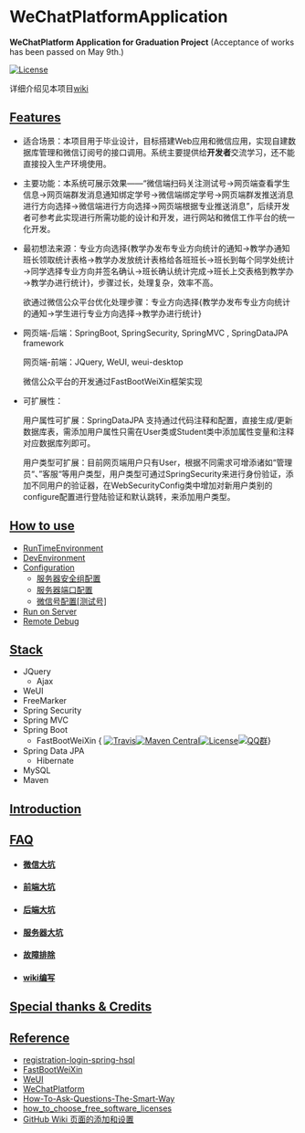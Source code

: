 # WeChatPlatformApplication

**WeChatPlatform Application for Graduation Project** (Acceptance of works has been passed on May 9th.)

[![License](http://img.shields.io/:license-apache-brightgreen.svg)](http://www.apache.org/licenses/LICENSE-2.0.html)

详细介绍见本项目[wiki](https://github.com/LauItachi/WeChatPlatformApplication/wiki)

## [Features](https://github.com/LauItachi/WeChatPlatformApplication/wiki#features)

- 适合场景：本项目用于毕业设计，目标搭建Web应用和微信应用，实现自建数据库管理和微信订阅号的接口调用。系统主要提供给**开发者**交流学习，还不能直接投入生产环境使用。

- 主要功能：本系统可展示效果——“微信端扫码关注测试号->网页端查看学生信息->网页端群发消息通知绑定学号->微信端绑定学号->网页端群发推送消息进行方向选择->微信端进行方向选择->网页端根据专业推送消息”，后续开发者可参考此实现进行所需功能的设计和开发，进行网站和微信工作平台的统一化开发。

- 最初想法来源：专业方向选择{教学办发布专业方向统计的通知→教学办通知班长领取统计表格→教学办发放统计表格给各班班长→班长到每个同学处统计→同学选择专业方向并签名确认→班长确认统计完成→班长上交表格到教学办→教学办进行统计}，步骤过长，处理复杂，效率不高。

  欲通过微信公众平台优化处理步骤：专业方向选择{教学办发布专业方向统计的通知→学生进行专业方向选择→教学办进行统计}

- 网页端-后端：SpringBoot, SpringSecurity, SpringMVC , SpringDataJPA framework

  网页端-前端：JQuery, WeUI, weui-desktop

  微信公众平台的开发通过FastBootWeiXin框架实现

- 可扩展性：

  用户属性可扩展：SpringDataJPA 支持通过代码注释和配置，直接生成/更新数据库表，需添加用户属性只需在User类或Student类中添加属性变量和注释对应数据库列即可。

  用户类型可扩展：目前网页端用户只有User，根据不同需求可增添诸如“管理员“、”客服“等用户类型，用户类型可通过SpringSecurity来进行身份验证，添加不同用户的验证器，在WebSecurityConfig类中增加对新用户类别的configure配置进行登陆验证和默认跳转，来添加用户类型。

## [How to use](https://github.com/LauItachi/WeChatPlatformApplication/wiki/How-to-use)

- [RunTimeEnvironment](https://github.com/LauItachi/WeChatPlatformApplication/wiki/How-to-use#runtimeenvironment)
- [DevEnvironment](https://github.com/LauItachi/WeChatPlatformApplication/wiki/How-to-use#devenvironment)
- [Configuration](https://github.com/LauItachi/WeChatPlatformApplication/wiki/How-to-use#configuration)
  - [服务器安全组配置](https://github.com/LauItachi/WeChatPlatformApplication/wiki/How-to-use#%E6%9C%8D%E5%8A%A1%E5%99%A8%E5%AE%89%E5%85%A8%E7%BB%84%E9%85%8D%E7%BD%AE%E9%9C%80%E6%94%BE%E9%80%9A%E7%AB%AF%E5%8F%A3)
  - [服务器端口配置](https://github.com/LauItachi/WeChatPlatformApplication/wiki/How-to-use#%E6%9C%8D%E5%8A%A1%E5%99%A8%E7%AB%AF%E5%8F%A3%E9%85%8D%E7%BD%AE)
  - [微信号配置[测试号]](https://github.com/LauItachi/WeChatPlatformApplication/wiki/How-to-use#%E5%BE%AE%E4%BF%A1%E5%8F%B7%E9%85%8D%E7%BD%AE%E6%B5%8B%E8%AF%95%E5%8F%B7)
- [Run on Server](https://github.com/LauItachi/WeChatPlatformApplication/wiki/How-to-use#run-on-server)
- [Remote Debug](https://github.com/LauItachi/WeChatPlatformApplication/wiki/How-to-use#remote-debug)

## [Stack](https://github.com/LauItachi/WeChatPlatformApplication/wiki/Stack)

- JQuery
  - Ajax
- WeUI
- FreeMarker
- Spring Security
- Spring MVC
- Spring Boot
  - FastBootWeiXin { [![Travis](https://travis-ci.org/FastBootWeixin/FastBootWeixin.svg?branch=master)](http://weixin.mxixm.com)[![Maven Central](https://img.shields.io/badge/maven--central-0.5.1-blue.svg)](http://search.maven.org/#artifactdetails%7Ccom.mxixm%7Cfastboot-weixin%7C0.5.1%7Cjar)[![License](http://img.shields.io/:license-apache-brightgreen.svg)](http://www.apache.org/licenses/LICENSE-2.0.html)[![QQ群](https://img.shields.io/badge/chat-on%20QQ-blue.svg)](https://jq.qq.com/?_wv=1027&k=5iRu13U)}
- Spring Data JPA
  - Hibernate
- MySQL
- Maven

## [Introduction](https://github.com/LauItachi/WeChatPlatformApplication/wiki/Introduction)

## [FAQ](https://github.com/LauItachi/WeChatPlatformApplication/wiki/FAQ)

- #### [微信大坑](https://github.com/LauItachi/WeChatPlatformApplication/wiki/FAQ#1-%E5%BE%AE%E4%BF%A1%E5%A4%A7%E5%9D%91)

- #### [前端大坑](https://github.com/LauItachi/WeChatPlatformApplication/wiki/FAQ#2-%E5%89%8D%E7%AB%AF%E5%A4%A7%E5%9D%91)

- #### [后端大坑](https://github.com/LauItachi/WeChatPlatformApplication/wiki/FAQ#3-%E5%90%8E%E7%AB%AF%E5%A4%A7%E5%9D%91)

- #### [服务器大坑](https://github.com/LauItachi/WeChatPlatformApplication/wiki/FAQ#4-%E6%9C%8D%E5%8A%A1%E5%99%A8%E5%A4%A7%E5%9D%91)

- #### [故障排除](https://github.com/LauItachi/WeChatPlatformApplication/wiki/FAQ#5-%E6%95%85%E9%9A%9C%E6%8E%92%E9%99%A4)

- #### [wiki编写](https://github.com/LauItachi/WeChatPlatformApplication/wiki/FAQ#6-wiki%E7%BC%96%E5%86%99)

## [Special thanks & Credits](https://github.com/LauItachi/WeChatPlatformApplication/wiki/Special-thanks-&-Credits)

## [Reference](https://github.com/LauItachi/WeChatPlatformApplication/wiki/Reference)

- [registration-login-spring-hsql](https://hellokoding.com/registration-and-login-example-with-spring-security-spring-boot-spring-data-jpa-hsql-jsp/)
- [FastBootWeiXin](https://github.com/FastBootWeixin/FastBootWeixin)
- [WeUI](https://github.com/Tencent/weui)
- [WeChatPlatform](https://mp.weixin.qq.com/)
- [How-To-Ask-Questions-The-Smart-Way](https://github.com/ryanhanwu/How-To-Ask-Questions-The-Smart-Way/blob/master/README-zh_CN.md)
- [how_to_choose_free_software_licenses](http://www.ruanyifeng.com/blog/2011/05/how_to_choose_free_software_licenses.html)
- [GitHub Wiki 页面的添加和设置](https://lpd-ios.github.io/2017/07/11/GitHub-Wiki-Introduction/)